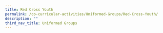 ```yaml
---
title: Red Cross Youth
permalink: /co-curricular-activities/Uniformed-Groups/Red-Cross-Youth/
description: ""
third_nav_title: Uniformed Groups
---
```

